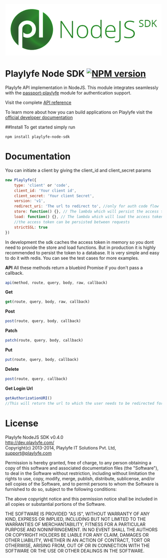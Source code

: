 ![Playlyfe Node SDK](./images/pl-node-sdk.png "Playlyfe Node SDK")

Playlyfe Node SDK [![NPM version](https://badge.fury.io/js/playlyfe-node-sdk.svg)](http://badge.fury.io/js/playlyfe-node-sdk)
=================

Playlyfe API implementation in NodeJS. This module integrates seamlessly with the [passport-playlyfe](https://github.com/playlyfe/passport-playlyfe) module for authentication support.

Visit the complete [API reference](http://dev.playlyfe.com/docs/api)

To learn more about how you can build applications on Playlyfe visit the [official developer documentation](http://dev.playlyfe.com)

##Install
To get started simply run

```
npm install playlyfe-node-sdk
```

# Documentation
You can initiate a client by giving the client_id and client_secret params
```js
new Playlyfe({
    type: 'client' or 'code',
    client_id: 'Your client id',
    client_secret: 'Your client Secret',
    version: 'v1',
    redirect_uri: 'The url to redirect to', //only for auth code flow
    store: function() {}, // The lambda which will persist the access token to a database. You have to persist the token to a database if you want the access token to remain the same in every request
    load: function() {}, // The lambda which will load the access token. This is called internally by the sdk on every request so the 
    //the access token can be persisted between requests
    strictSSL: true
})
```

In development the sdk caches the access token in memory so you dont need to provide the store and load functions. But in production it is highly recommended to persist the token to a database. It is very simple and easy to do it with redis. You can see the test cases for more examples.

**API**
All these methods return a bluebird Promise if you don't pass a callback.

```js
api(method, route, query, body, raw, callback)
```
**Get**
```js
get(route, query, body, raw, callback)
```
**Post**
```js
post(route, query, body, callback)
```
**Patch**
```js
patch(route, query, body, callback)
```
**Put**
```js
put(route, query, body, callback)
```
**Delete**
```js
post(route, query, callback)
```
**Get Login Url**
```js
getAuthorizationURI()
//This will return the url to which the user needs to be redirected for the user to login. You can use this directly in your views.
```

License
=======
Playlyfe NodeJS SDK v0.4.0  
http://dev.playlyfe.com/  
Copyright(c) 2013-2014, Playlyfe IT Solutions Pvt. Ltd, support@playlyfe.com  

Permission is hereby granted, free of charge, to any person obtaining a copy
of this software and associated documentation files (the "Software"), to deal
in the Software without restriction, including without limitation the rights
to use, copy, modify, merge, publish, distribute, sublicense, and/or sell
copies of the Software, and to permit persons to whom the Software is
furnished to do so, subject to the following conditions:

The above copyright notice and this permission notice shall be included in
all copies or substantial portions of the Software.

THE SOFTWARE IS PROVIDED "AS IS", WITHOUT WARRANTY OF ANY KIND, EXPRESS OR
IMPLIED, INCLUDING BUT NOT LIMITED TO THE WARRANTIES OF MERCHANTABILITY,
FITNESS FOR A PARTICULAR PURPOSE AND NONINFRINGEMENT. IN NO EVENT SHALL THE
AUTHORS OR COPYRIGHT HOLDERS BE LIABLE FOR ANY CLAIM, DAMAGES OR OTHER
LIABILITY, WHETHER IN AN ACTION OF CONTRACT, TORT OR OTHERWISE, ARISING FROM,
OUT OF OR IN CONNECTION WITH THE SOFTWARE OR THE USE OR OTHER DEALINGS IN
THE SOFTWARE.
